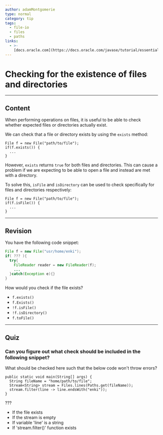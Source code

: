 ```yaml
---
author: adamMontgomerie
type: normal
category: tip
tags:
  - file-io
  - files
  - paths
links:
  - >-
    [docs.oracle.com](https://docs.oracle.com/javase/tutorial/essential/io/check.html){website}
---
```


# Checking for the existence of files and directories


---

## Content

When performing operations on files, it is useful to be able to check whether expected files or directories actually exist.

We can check that a file or directory exists by using the `exists` method:

```plain-text
File f = new File("path/to/file");
if(f.exists()) {
  ...
}
```

However, `exists` returns `true` for both files and directories. This can cause a problem if we are expecting to be able to open a file and instead are met with a directory.

To solve this, `isFile` and `isDirectory` can be used to check specifically for files and directories respectively:

```plain-text
File f = new File("path/to/file");
if(f.isFile()) {
  ...
}
```


---

## Revision

You have the following code snippet:

```java
File f = new File("usr/home/enki");
if( ??? ){
  try{
    FileReader reader = new FileReader(f);
    ...
  }catch(Exception e){}
}
```

How would you check if the file exists?

- `f.exists()`
- `f.Exists()`
- `!f.isFile()`
- `!f.isDirectory()`
- `f.toFile()`


---

## Quiz

### Can you figure out what check should be included in the following snippet?


What should be checked here such that the below code won't throw errors?

```plain-text
public static void main(String[] args) {
  String fileName = "home/path/to/file";
  Stream<String> stream = Files.lines(Paths.get(fileName));
  stream.filter(line -> line.endsWith("enki"));
}
```

 ???

- If the file exists
- If the stream is empty
- If variable 'line' is a string
- If 'stream.filter()' function exists
